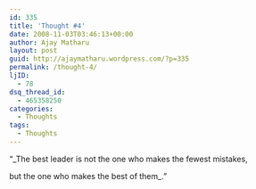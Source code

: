 ```yaml
---
id: 335
title: 'Thought #4'
date: 2008-11-03T03:46:13+00:00
author: Ajay Matharu
layout: post
guid: http://ajaymatharu.wordpress.com/?p=335
permalink: /thought-4/
ljID:
  - 78
dsq_thread_id:
  - 465358250
categories:
  - Thoughts
tags:
  - Thoughts
---
```

&#8220;_The best leader is not the one who makes the fewest mistakes,
  
but the one who makes the best of them_.&#8221;